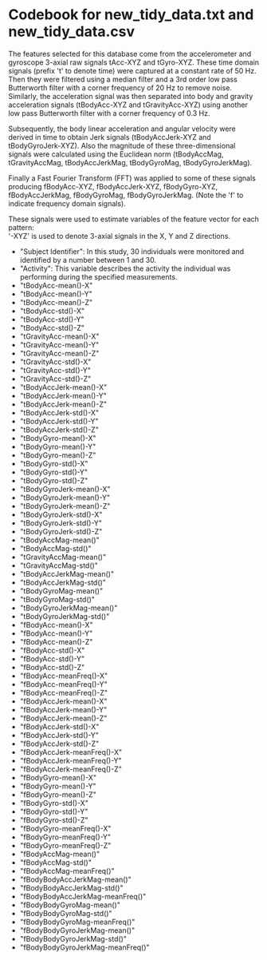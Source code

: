 # Codebook for new_tidy_data.txt and new_tidy_data.csv

The features selected for this database come from the accelerometer and gyroscope 3-axial raw signals tAcc-XYZ and tGyro-XYZ. These time domain signals (prefix 't' to denote time) were captured at a constant rate of 50 Hz. Then they were filtered using a median filter and a 3rd order low pass Butterworth filter with a corner frequency of 20 Hz to remove noise. Similarly, the acceleration signal was then separated into body and gravity acceleration signals (tBodyAcc-XYZ and tGravityAcc-XYZ) using another low pass Butterworth filter with a corner frequency of 0.3 Hz. 

Subsequently, the body linear acceleration and angular velocity were derived in time to obtain Jerk signals (tBodyAccJerk-XYZ and tBodyGyroJerk-XYZ). Also the magnitude of these three-dimensional signals were calculated using the Euclidean norm (tBodyAccMag, tGravityAccMag, tBodyAccJerkMag, tBodyGyroMag, tBodyGyroJerkMag). 

Finally a Fast Fourier Transform (FFT) was applied to some of these signals producing fBodyAcc-XYZ, fBodyAccJerk-XYZ, fBodyGyro-XYZ, fBodyAccJerkMag, fBodyGyroMag, fBodyGyroJerkMag. (Note the 'f' to indicate frequency domain signals). 

These signals were used to estimate variables of the feature vector for each pattern:  
'-XYZ' is used to denote 3-axial signals in the X, Y and Z directions.

-  "Subject Identifier": In this study, 30 individuals were monitored and identified by a number between 1 and 30.
-  "Activity": This variable describes the activity the individual was performing during the specified measurements.
-  "tBodyAcc-mean()-X"              
-  "tBodyAcc-mean()-Y"               
-  "tBodyAcc-mean()-Z"               
-  "tBodyAcc-std()-X"               
-  "tBodyAcc-std()-Y"              
-  "tBodyAcc-std()-Z"                
-  "tGravityAcc-mean()-X"           
-  "tGravityAcc-mean()-Y"          
-  "tGravityAcc-mean()-Z"            
-  "tGravityAcc-std()-X"            
-  "tGravityAcc-std()-Y"             
-  "tGravityAcc-std()-Z"             
-  "tBodyAccJerk-mean()-X"          
-  "tBodyAccJerk-mean()-Y"           
-  "tBodyAccJerk-mean()-Z"           
-  "tBodyAccJerk-std()-X"           
-  "tBodyAccJerk-std()-Y"            
-  "tBodyAccJerk-std()-Z"            
-  "tBodyGyro-mean()-X"             
-  "tBodyGyro-mean()-Y"              
-  "tBodyGyro-mean()-Z"             
-  "tBodyGyro-std()-X"              
-  "tBodyGyro-std()-Y"              
-  "tBodyGyro-std()-Z"              
-  "tBodyGyroJerk-mean()-X"         
-  "tBodyGyroJerk-mean()-Y"          
-  "tBodyGyroJerk-mean()-Z"          
-  "tBodyGyroJerk-std()-X"          
-  "tBodyGyroJerk-std()-Y"           
-  "tBodyGyroJerk-std()-Z"          
-  "tBodyAccMag-mean()"             
-  "tBodyAccMag-std()"              
-  "tGravityAccMag-mean()"           
-  "tGravityAccMag-std()"           
-  "tBodyAccJerkMag-mean()"         
-  "tBodyAccJerkMag-std()"           
-  "tBodyGyroMag-mean()"            
-  "tBodyGyroMag-std()"              
-  "tBodyGyroJerkMag-mean()"         
-  "tBodyGyroJerkMag-std()"         
-  "fBodyAcc-mean()-X"               
-  "fBodyAcc-mean()-Y"               
-  "fBodyAcc-mean()-Z"              
-  "fBodyAcc-std()-X"                
-  "fBodyAcc-std()-Y"                
-  "fBodyAcc-std()-Z"               
-  "fBodyAcc-meanFreq()-X"           
-  "fBodyAcc-meanFreq()-Y"           
-  "fBodyAcc-meanFreq()-Z"          
-  "fBodyAccJerk-mean()-X"           
-  "fBodyAccJerk-mean()-Y"           
-  "fBodyAccJerk-mean()-Z"          
-  "fBodyAccJerk-std()-X"           
-  "fBodyAccJerk-std()-Y"            
-  "fBodyAccJerk-std()-Z"           
-  "fBodyAccJerk-meanFreq()-X"      
-  "fBodyAccJerk-meanFreq()-Y"      
-  "fBodyAccJerk-meanFreq()-Z"      
-  "fBodyGyro-mean()-X"              
-  "fBodyGyro-mean()-Y"              
-  "fBodyGyro-mean()-Z"             
-  "fBodyGyro-std()-X"               
-  "fBodyGyro-std()-Y"              
-  "fBodyGyro-std()-Z"              
-  "fBodyGyro-meanFreq()-X"         
-  "fBodyGyro-meanFreq()-Y"         
-  "fBodyGyro-meanFreq()-Z"         
-  "fBodyAccMag-mean()"              
-  "fBodyAccMag-std()"               
-  "fBodyAccMag-meanFreq()"         
-  "fBodyBodyAccJerkMag-mean()"      
-  "fBodyBodyAccJerkMag-std()"       
-  "fBodyBodyAccJerkMag-meanFreq()" 
-  "fBodyBodyGyroMag-mean()"         
-  "fBodyBodyGyroMag-std()"          
-  "fBodyBodyGyroMag-meanFreq()"    
-  "fBodyBodyGyroJerkMag-mean()"     
-  "fBodyBodyGyroJerkMag-std()"     
-  "fBodyBodyGyroJerkMag-meanFreq()"
